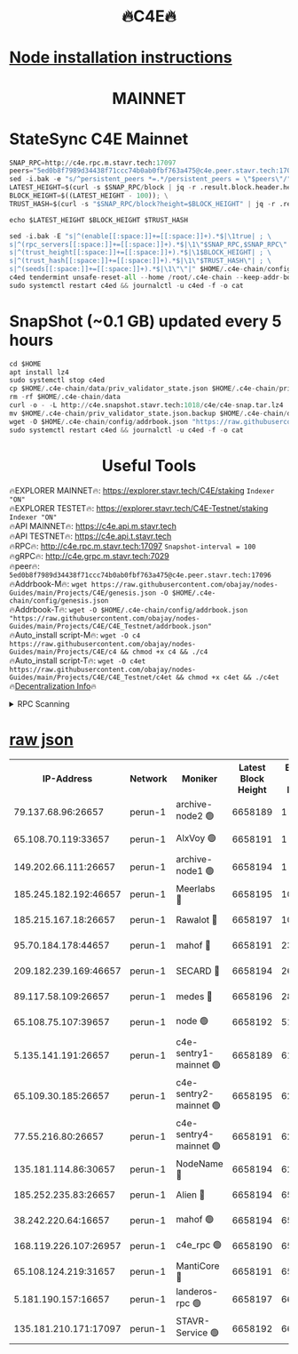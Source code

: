 <h1 align="center"> 🔥C4E🔥</h1>

[Node installation instructions](https://github.com/obajay/nodes-Guides/tree/main/Projects/C4E)
=

<h1 align="center"> MAINNET</h1>

# StateSync C4E Mainnet
```python
SNAP_RPC=http://c4e.rpc.m.stavr.tech:17097
peers="5ed0b8f7989d34438f71ccc74b0ab0fbf763a475@c4e.peer.stavr.tech:17096"
sed -i.bak -e "s/^persistent_peers *=.*/persistent_peers = \"$peers\"/" $HOME/.c4e-chain/config/config.toml
LATEST_HEIGHT=$(curl -s $SNAP_RPC/block | jq -r .result.block.header.height); \
BLOCK_HEIGHT=$((LATEST_HEIGHT - 100)); \
TRUST_HASH=$(curl -s "$SNAP_RPC/block?height=$BLOCK_HEIGHT" | jq -r .result.block_id.hash)

echo $LATEST_HEIGHT $BLOCK_HEIGHT $TRUST_HASH

sed -i.bak -E "s|^(enable[[:space:]]+=[[:space:]]+).*$|\1true| ; \
s|^(rpc_servers[[:space:]]+=[[:space:]]+).*$|\1\"$SNAP_RPC,$SNAP_RPC\"| ; \
s|^(trust_height[[:space:]]+=[[:space:]]+).*$|\1$BLOCK_HEIGHT| ; \
s|^(trust_hash[[:space:]]+=[[:space:]]+).*$|\1\"$TRUST_HASH\"| ; \
s|^(seeds[[:space:]]+=[[:space:]]+).*$|\1\"\"|" $HOME/.c4e-chain/config/config.toml
c4ed tendermint unsafe-reset-all --home /root/.c4e-chain --keep-addr-book
sudo systemctl restart c4ed && journalctl -u c4ed -f -o cat
```
# SnapShot (~0.1 GB) updated every 5 hours
```python
cd $HOME
apt install lz4
sudo systemctl stop c4ed
cp $HOME/.c4e-chain/data/priv_validator_state.json $HOME/.c4e-chain/priv_validator_state.json.backup
rm -rf $HOME/.c4e-chain/data
curl -o - -L http://c4e.snapshot.stavr.tech:1018/c4e/c4e-snap.tar.lz4 | lz4 -c -d - | tar -x -C $HOME/.c4e-chain --strip-components 2
mv $HOME/.c4e-chain/priv_validator_state.json.backup $HOME/.c4e-chain/data/priv_validator_state.json
wget -O $HOME/.c4e-chain/config/addrbook.json "https://raw.githubusercontent.com/obajay/nodes-Guides/main/Projects/C4E/addrbook.json"
sudo systemctl restart c4ed && journalctl -u c4ed -f -o cat
```
 <h1 align="center"> Useful Tools</h1>

🔥EXPLORER MAINNET🔥:  https://explorer.stavr.tech/C4E/staking            `Indexer "ON"` \
🔥EXPLORER TESTET🔥:   https://explorer.stavr.tech/C4E-Testnet/staking     `Indexer "ON"` \
🔥API MAINNET🔥:       https://c4e.api.m.stavr.tech \
🔥API TESTNET🔥:       https://c4e.api.t.stavr.tech \
🔥RPC🔥:               http://c4e.rpc.m.stavr.tech:17097                  `Snapshot-interval = 100` \
🔥gRPC🔥:              http://c4e.grpc.m.stavr.tech:7029 \
🔥peer🔥:              `5ed0b8f7989d34438f71ccc74b0ab0fbf763a475@c4e.peer.stavr.tech:17096` \
🔥Addrbook-M🔥:    ```wget https://raw.githubusercontent.com/obajay/nodes-Guides/main/Projects/C4E/genesis.json -O $HOME/.c4e-chain/config/genesis.json``` \
🔥Addrbook-T🔥:    ```wget -O $HOME/.c4e-chain/config/addrbook.json "https://raw.githubusercontent.com/obajay/nodes-Guides/main/Projects/C4E/C4E_Testnet/addrbook.json"``` \
🔥Auto_install script-M🔥: ```wget -O c4 https://raw.githubusercontent.com/obajay/nodes-Guides/main/Projects/C4E/c4 && chmod +x c4 && ./c4``` \
🔥Auto_install script-T🔥: ```wget -O c4et https://raw.githubusercontent.com/obajay/nodes-Guides/main/Projects/C4E/C4E_Testnet/c4et && chmod +x c4et && ./c4et``` \
🔥[Decentralization Info](https://github.com/obajay/StateSync-snapshots/tree/main/Projects/C4E/Decentralization)🔥




<details>
<summary>RPC Scanning</summary>

<h2 align="center"> We scan nodes in real time every 4 hours. And we provide the final result of RPC endpoints.
We cannot influence the operation of these nodes in any way. </h2>


```python
If Voting Power is higher than 0 --> then the Node is a validator of the network and may be subject to attack and be a potential threat to the chain.
```
```python
We marked such validators with a red symbol
```

</details>

[raw json](https://rpc-check.c4e.stavr.tech/c4e/rpc-c4e-result.json)
=



<table><tr><th>IP-Address</th><th>Network</th><th>Moniker</th><th>Latest Block Height</th><th>Earliest Block Height</th><th>Catching Up</th><th>Tx Index</th><th>Voting Power</th><th>Scan Time</th></tr><tr><td>79.137.68.96:26657</td><td>perun-1</td><td>archive-node2 🟢</td><td>6658189</td><td>1</td><td>False</td><td>on</td><td>0</td><td>2024-01-09T15:43:56.091895865UTC</td></tr><tr><td>65.108.70.119:33657</td><td>perun-1</td><td>AlxVoy 🟢</td><td>6658191</td><td>1</td><td>False</td><td>on</td><td>0</td><td>2024-01-09T15:44:10.486918937UTC</td></tr><tr><td>149.202.66.111:26657</td><td>perun-1</td><td>archive-node1 🟢</td><td>6658194</td><td>1</td><td>False</td><td>on</td><td>0</td><td>2024-01-09T15:44:26.568953259UTC</td></tr><tr><td>185.245.182.192:46657</td><td>perun-1</td><td>Meerlabs 🔴</td><td>6658195</td><td>1051501</td><td>False</td><td>on</td><td>527310</td><td>2024-01-09T15:44:32.009705949UTC</td></tr><tr><td>185.215.167.18:26657</td><td>perun-1</td><td>Rawalot 🔴</td><td>6658197</td><td>1090501</td><td>False</td><td>on</td><td>701423</td><td>2024-01-09T15:44:43.577254060UTC</td></tr><tr><td>95.70.184.178:44657</td><td>perun-1</td><td>mahof 🔴</td><td>6658191</td><td>2342001</td><td>False</td><td>off</td><td>1862169</td><td>2024-01-09T15:44:09.679319616UTC</td></tr><tr><td>209.182.239.169:46657</td><td>perun-1</td><td>SECARD 🔴</td><td>6658194</td><td>2616101</td><td>False</td><td>off</td><td>1136703</td><td>2024-01-09T15:44:23.886255348UTC</td></tr><tr><td>89.117.58.109:26657</td><td>perun-1</td><td>medes 🔴</td><td>6658196</td><td>2826001</td><td>False</td><td>off</td><td>1484927</td><td>2024-01-09T15:44:38.860550389UTC</td></tr><tr><td>65.108.75.107:39657</td><td>perun-1</td><td>node 🟢</td><td>6658192</td><td>5198801</td><td>False</td><td>on</td><td>0</td><td>2024-01-09T15:44:12.946378251UTC</td></tr><tr><td>5.135.141.191:26657</td><td>perun-1</td><td>c4e-sentry1-mainnet 🟢</td><td>6658189</td><td>6198001</td><td>False</td><td>on</td><td>0</td><td>2024-01-09T15:43:55.677709393UTC</td></tr><tr><td>65.109.30.185:26657</td><td>perun-1</td><td>c4e-sentry2-mainnet 🟢</td><td>6658195</td><td>6238301</td><td>False</td><td>on</td><td>0</td><td>2024-01-09T15:44:31.715826438UTC</td></tr><tr><td>77.55.216.80:26657</td><td>perun-1</td><td>c4e-sentry4-mainnet 🟢</td><td>6658191</td><td>6241001</td><td>False</td><td>on</td><td>0</td><td>2024-01-09T15:44:10.088404581UTC</td></tr><tr><td>135.181.114.86:30657</td><td>perun-1</td><td>NodeName 🔴</td><td>6658194</td><td>6284301</td><td>False</td><td>off</td><td>140495</td><td>2024-01-09T15:44:26.885888205UTC</td></tr><tr><td>185.252.235.83:26657</td><td>perun-1</td><td>Alien 🔴</td><td>6658194</td><td>6502501</td><td>False</td><td>on</td><td>1136703</td><td>2024-01-09T15:44:27.201845278UTC</td></tr><tr><td>38.242.220.64:16657</td><td>perun-1</td><td>mahof 🟢</td><td>6658194</td><td>6545801</td><td>False</td><td>off</td><td>0</td><td>2024-01-09T15:44:24.191387987UTC</td></tr><tr><td>168.119.226.107:26957</td><td>perun-1</td><td>c4e_rpc 🟢</td><td>6658190</td><td>6558190</td><td>False</td><td>on</td><td>0</td><td>2024-01-09T15:44:02.578228407UTC</td></tr><tr><td>65.108.124.219:31657</td><td>perun-1</td><td>MantiCore 🔴</td><td>6658191</td><td>6558191</td><td>False</td><td>off</td><td>193266</td><td>2024-01-09T15:44:09.180932685UTC</td></tr><tr><td>5.181.190.157:16657</td><td>perun-1</td><td>landeros-rpc 🟢</td><td>6658197</td><td>6651001</td><td>False</td><td>on</td><td>0</td><td>2024-01-09T15:44:43.260905605UTC</td></tr><tr><td>135.181.210.171:17097</td><td>perun-1</td><td>STAVR-Service 🟢</td><td>6658192</td><td>6657701</td><td>False</td><td>on</td><td>0</td><td>2024-01-09T15:44:15.352503761UTC</td></tr></table>
